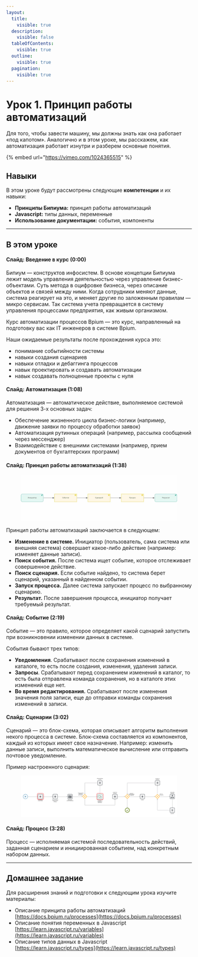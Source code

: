 ```yaml
---
layout:
  title:
    visible: true
  description:
    visible: false
  tableOfContents:
    visible: true
  outline:
    visible: true
  pagination:
    visible: true
---
```


# Урок 1. Принцип работы автоматизаций

Для того, чтобы завести машину, мы должны знать как она работает «под капотом». Аналогично и в этом уроке, мы расскажем, как автоматизация работает изнутри и разберем основные понятия.

{% embed url="https://vimeo.com/1024365515" %}

## Навыки

В этом уроке будут рассмотрены следующие **компетенции** и их навыки:

* **Принципы Бипиума:** принцип работы автоматизаций
* **Javascript:** типы данных, переменные
* **Использование документации:** события, компоненты

***

## В этом уроке

#### **Слайд: Введение в курс (0:00)**

Бипиум — конструктов инфосистем. В основе концепции Бипиума лежит модель управления деятельностью через управление бизнес-объектами. Суть метода в оцифровке бизнеса, через описание объектов и связей между ними. Когда сотрудники меняют данные, система реагирует на это, и меняет другие по заложенным правилам — микро сервисам. Так система учета превращается в систему управления процессами предприятия, как живым организмом.

Курс автоматизации процессов Bpium — это курс, направленный на подготовку вас как IT инженеров в системе Bpium.

Наши ожидаемые результаты после прохождения курса это:

* понимание событийности системы
* навыки создания сценариев
* навыки отладки и дебаггинга процессов
* навык проектировать и создавать автоматизации
* навык создавать полноценные проекты с нуля

#### **Слайд: Автоматизация (1:08)**

Автоматизация — автоматическое действие, выполняемое системой для решения 3-х основных задач:

* Обеспечение жизненного цикла бизнес-логики (например, движение заявки по процессу обработки заявок)
* Автоматизация рутинных операций (например, рассылка сообщений через мессенджер)
* Взаимодействие с внешними системами (например, прием документов от бухгалтерских программ)

#### **Слайд: Принцип работы автоматизаций (1:38)**

<figure><img src="../../.gitbook/assets/60785108cacc7f38d08faa35_Принцип работы автоматизаций - Принцип работы автоматизаций-p-1600.jpeg" alt=""><figcaption></figcaption></figure>

Принцип работы автоматизаций заключается в следующем:

* **Изменение в системе.** Инициатор (пользователь, сама система или внешняя система) совершает какое-либо действие (например: изменяет данные записи).
* **Поиск события.** После система ищет событие, которое отслеживает совершенное действие.
* **Поиск сценария.** Если событие найдено, то система берет сценарий, указанный в найденном событии.
* **Запуск процесса.** Далее система запускает процесс по выбранному сценарию.
* **Результат.** После завершения процесса, инициатор получает требуемый результат.

#### **Слайд: Событие (2:19)**

Событие — это правило, которое определяет какой сценарий запустить при возникновении изменении данных в системе.

События бывают трех типов:

* **Уведомления**. Срабатывают после сохранения изменений в каталоге, то есть после создания, изменения, удаления записи.
* **Запросы**. Срабатывают перед сохранением изменений в каталог, то есть была отправлена команда сохранения, но в каталоге этих изменений еще нет.
* **Во время редактирования.** Срабатывают после изменения значения поля записи, еще до отправки команды сохранения изменений в записи.

#### **Слайд: Сценарии (3:02)**

Сценарий — это блок-схема, которая описывает алгоритм выполнения некого процесса в системе. Блок-схема составляется из компонентов, каждый из которых имеет свое назначение. Например: изменить данные записи, выполнить математическое вычисление или отправить почтовое уведомление.

Пример настроенного сценария:

<figure><img src="../../.gitbook/assets/6078520f66171f79913eb3d7_Пример настроенного сценария-p-1080.png" alt=""><figcaption></figcaption></figure>

#### **Слайд: Процесс (3:28)**

Процесс — исполняемая системой последовательность действий, заданная сценарием и инициированная событием, над конкретным набором данных.

***

## Домашнее задание

Для расширения знаний и подготовки к следующим урока изучите материалы:

* Описание принципа работы автоматизаций\
  [https://docs.bpium.ru/processes](https://docs.bpium.ru/processes)
* Описание понятия переменных в Javascript\
  [https://learn.javascript.ru/variables](https://learn.javascript.ru/variables)
* Описание типов данных в Javascript\
  ‍[https://learn.javascript.ru/types](https://learn.javascript.ru/types)
